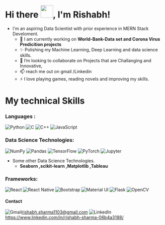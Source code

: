 # <h1>Hi there <img src="https://raw.githubusercontent.com/TheDudeThatCode/TheDudeThatCode/master/Assets/Hi.gif" width=40 height=40>, I'm Rishabh!</h1>

- I'm an aspiring Data Scientist with prior experience in MERN Stack Develoment.
     - 🔭 I am currently working on **World-Bank-Data set and Corona Virus Predicition projects**
     - ✨ Polishing my Machine Learning, Deep Learning and data science skills.
     - 💬 I’m looking to collaborate on Projects that are Challanging and Innovative,
     - 📫 reach me out on gmail /Linkedin
     - ⚡ I love playing games, reading novels and improving my skills.

# My technical Skills

### **Languages :**

<img alt="Python" src="https://img.shields.io/badge/python-%2314354C.svg?&style=for-the-badge&logo=python&logoColor=white"/>  <img alt="C" src="https://img.shields.io/badge/c-%2300599C.svg?&style=for-the-badge&logo=c&logoColor=white"/>  <img alt="C++" src="https://img.shields.io/badge/c++-%2300599C.svg?&style=for-the-badge&logo=c%2B%2B&ogoColor=white"/>  <img alt="JavaScript" src="https://img.shields.io/badge/javascript-%23323330.svg?&style=for-the-badge&logo=javascript&logoColor=%23F7DF1E"/>

### **Data Science Technologies:**
            
 <img alt="NumPy" src="https://img.shields.io/badge/numpy-%23013243.svg?&style=for-the-badge&logo=numpy&logoColor=white" />    <img alt="Pandas" src="https://img.shields.io/badge/pandas-%23150458.svg?&style=for-the-badge&logo=pandas&logoColor=white" />  <img alt="TensorFlow" src="https://img.shields.io/badge/TensorFlow-%23FF6F00.svg?&style=for-the-badge&logo=TensorFlow&logoColor=white" />  <img alt="PyTorch" src="https://img.shields.io/badge/PyTorch-%23EE4C2C.svg?&style=for-the-badge&logo=PyTorch&logoColor=white" />  <img alt="Jupyter" src="https://img.shields.io/badge/Jupyter-%23F37626.svg?&style=for-the-badge&logo=Jupyter&logoColor=white" />
- Some other Data Science Technologies.
     - **Seaborn ,scikit-learn ,Matplotlib ,Tableau**   
 
### **Frameworks:**
           
<img alt="React" src="https://img.shields.io/badge/react-%2320232a.svg?&style=for-the-badge&logo=react&logoColor=%2361DAFB"/>  <img alt="React Native" src="https://img.shields.io/badge/react_native-%2320232a.svg?&style=for-the-badge&logo=react&logoColor=%2361DAFB"/>  <img alt="Bootstrap" src="https://img.shields.io/badge/bootstrap-%23563D7C.svg?&style=for-the-badge&logo=bootstrap&logoColor=white"/>  <img alt="Material UI" src="https://img.shields.io/badge/materialui-%230081CB.svg?&style=for-the-badge&logo=material-ui&logoColor=white"/>  <img alt="Flask" src="https://img.shields.io/badge/flask-%23000.svg?&style=for-the-badge&logo=flask&logoColor=white"/>  <img alt="OpenCV" src="https://img.shields.io/badge/opencv-%23white.svg?&style=for-the-badge&logo=opencv&logoColor=white"/>

#### Contact


<img alt="Gmail" src="https://img.shields.io/badge/Gmail-D14836?style=for-the-badge&logo=gmail&logoColor=white" />rishabh.sharma1103@gmail.com
<img alt="LinkedIn" src="https://img.shields.io/badge/linkedin-%230077B5.svg?&style=for-the-badge&logo=linkedin&logoColor=white"/>https://www.linkedin.com/in/rishabh-sharma-06b4a3188/
  

